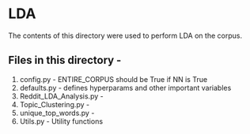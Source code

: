 # LDA 

The contents of this directory were used to perform LDA on the corpus. 

## Files in this directory - 

1. config.py - ENTIRE_CORPUS should be True if NN is True
2. defaults.py - defines hyperparams and other important variables
3. Reddit_LDA_Analysis.py -
4. Topic_Clustering.py -
5. unique_top_words.py -
6. Utils.py - Utility functions
